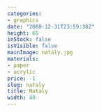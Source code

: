 ```yaml
---
categories:
- graphics
date: "2008-12-31T23:59:38Z"
height: 65
inStock: false
isVisible: false
mainImage: nataly.jpg
materials:
- paper
- acrylic
price: -1
slug: nataly
title: Nataly
width: 40
---
```


